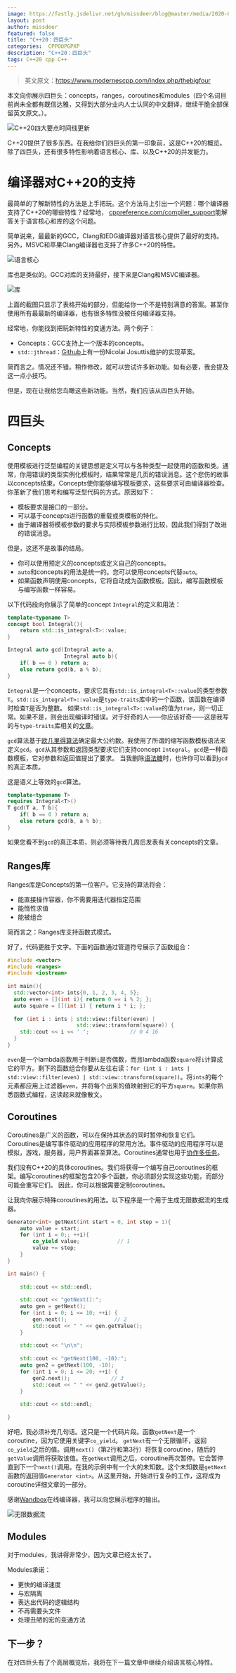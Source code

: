 ```yaml
---
image: https://fastly.jsdelivr.net/gh/missdeer/blog@master/media/2020-02-22/TimelineCpp20BigFourUpdate.png
layout: post
author: missdeer
featured: false
title: "C++20：四巨头"
categories:  CPPOOPGPXP 
description: "C++20：四巨头"
tags: C++20 cpp C++
---
```

>英文原文：https://www.modernescpp.com/index.php/thebigfour

本文向你展示四巨头：concepts，ranges，coroutines和modules（四个名词目前尚未全都有既信达雅，又得到大部分业内人士认同的中文翻译，继续干脆全部保留英文原文。）。

![C++20四大要点时间线更新](https://fastly.jsdelivr.net/gh/missdeer/blog@master/media/2020-02-22/TimelineCpp20BigFourUpdate.png)

C++20提供了很多东西。在我给你们四巨头的第一印象前，这是C++20的概览。除了四巨头，还有很多特性影响着语言核心、库、以及C++20的并发能力。

# 编译器对C++20的支持

最简单的了解新特性的方法是上手把玩。这个方法马上引出一个问题：哪个编译器支持了C++20的哪些特性？经常地， [cppreference.com/compiler_support](https://en.cppreference.com/w/cpp/compiler_support)能解答关于语言核心和库的这个问题。

简单说来，最最新的GCC，Clang和EDG编译器对语言核心提供了最好的支持。另外，MSVC和苹果Clang编译器也支持了许多C++20的特性。

![语言核心](https://fastly.jsdelivr.net/gh/missdeer/blog@master/media/2020-02-22/Core.PNG)

库也是类似的。GCC对库的支持最好，接下来是Clang和MSVC编译器。

![库](https://fastly.jsdelivr.net/gh/missdeer/blog@master/media/2020-02-22/Library.PNG)

上面的截图只显示了表格开始的部分，但能给你一个不是特别满意的答案。甚至你使用所有最最新的编译器，也有很多特性没被任何编译器支持。

经常地，你能找到把玩新特性的变通方法。两个例子：

* Concepts：GCC支持上一个版本的concepts。
* `std::jthread`：[Github](https://github.com/josuttis/jthread)上有一份Nicolai Josuttis维护的实现草案。

简而言之。情况还不错。稍作修改，就可以尝试许多新功能。如有必要，我会提及这一点小技巧。

但是，现在让我给您鸟瞰这些新功能。当然，我们应该从四巨头开始。

# 四巨头

## Concepts

使用模板进行泛型编程的关键思想是定义可以与各种类型一起使用的函数和类。通常，你用错误的类型实例化模板时，结果常常是几页的错误消息。这个悲伤的故事以concepts结束。Concepts使你能够编写模板要求，这些要求可由编译器检查。你革新了我们思考和编写泛型代码的方式。原因如下：

* 模板要求是接口的一部分。
* 可以基于concepts进行函数的重载或类模板的特化。
* 由于编译器将模板参数的要求与实际模板参数进行比较，因此我们得到了改进的错误消息。

但是，这还不是故事的结局。

* 你可以使用预定义的concepts或定义自己的concepts。
* `auto`和concepts的用法是统一的。您可以使用concepts代替`auto`。
* 如果函数声明使用concepts，它将自动成为函数模板。因此，编写函数模板与编写函数一样容易。

以下代码段向你展示了简单的concept `Integral`的定义和用法：

```cpp
template<typename T>
concept bool Integral(){
    return std::is_integral<T>::value;
}

Integral auto gcd(Integral auto a,     
                  Integral auto b){
    if( b == 0 ) return a; 
    else return gcd(b, a % b);
}
```

`Integral`是一个concepts，要求它具有`std::is_integral<T>::value`的类型参数`T`。`std::is_integral<T>::value`是`type-traits`库中的一个函数，该函数在编译时检查`T`是否为整数。 如果`std::is_integral<T>::value`的值为`true`，则一切正常。如果不是，则会出现编译时错误。对于好奇的人——你应该好奇——这是我写的与`type-traits`库相关的[文章](https://www.modernescpp.com/index.php/tag/type-traits)。

`gcd`算法基于[欧几里得算法](https://en.wikipedia.org/wiki/Euclidean_algorithm)确定最大公约数。我使用了所谓的缩写函数模板语法来定义`gcd`。`gcd`从其参数和返回类型要求它们支持concept `Integral`。`gcd`是一种函数模板，它对参数和返回值提出了要求。 当我删除[语法糖](https://en.wikipedia.org/wiki/Syntactic_sugar)时，也许你可以看到`gcd`的真正本质。

这是语义上等效的`gcd`算法。

```cpp
template<typename T>
requires Integral<T>()
T gcd(T a, T b){
    if( b == 0 ) return a; 
    else return gcd(b, a % b);
}
```

如果您看不到`gcd`的真正本质，则必须等待我几周后发表有关concepts的文章。

## Ranges库

Ranges库是Concepts的第一位客户。它支持的算法将会：

* 能直接操作容器，你不需要用迭代器指定范围 
* 能惰性求值
* 能被组合

简而言之：Ranges库支持函数式模式。

好了，代码更胜于文字。下面的函数通过管道符号展示了函数组合：

```cpp
#include <vector>
#include <ranges>
#include <iostream>
 
int main(){
  std::vector<int> ints{0, 1, 2, 3, 4, 5};
  auto even = [](int i){ return 0 == i % 2; };
  auto square = [](int i) { return i * i; };
 
  for (int i : ints | std::view::filter(even) | 
                      std::view::transform(square)) {
    std::cout << i << ' ';             // 0 4 16
  }
}
```
`even`是一个lambda函数用于判断`i`是否偶数，而且lambda函数`square`将`i`计算成它的平方。剩下的函数组合你要从左往右读：`for (int i : ints | std::view::filter(even) | std::view::transform(square))`。将`ints`的每个元素都应用上过滤器`even`，并将每个出来的值映射到它的平方`square`。如果你熟悉函数式编程，这读起来就像散文。

## Coroutines

Coroutines是广义的函数，可以在保持其状态的同时暂停和恢复它们。Coroutines是编写事件驱动的应用程序的常用方法。事件驱动的应用程序可以是模拟，游戏，服务器，用户界面甚至算法。Coroutines通常也用于[协作多任务](https://en.wikipedia.org/wiki/Cooperative_multitasking)。

我们没有C++20的具体coroutines。我们将获得一个编写自己coroutines的框架。编写coroutines的框架包含20多个函数，你必须部分实现这些功能，而部分可能会重写它们。 因此，你可以根据需要定制coroutines。

让我向你展示特殊coroutines的用法。以下程序是一个用于生成无限数据流的生成器。

```cpp
Generator<int> getNext(int start = 0, int step = 1){
    auto value = start;
    for (int i = 0;; ++i){
        co_yield value;            // 1
        value += step;
    }
}

int main() {
    
    std::cout << std::endl;
  
    std::cout << "getNext():";
    auto gen = getNext();
    for (int i = 0; i <= 10; ++i) {
        gen.next();               // 2
        std::cout << " " << gen.getValue();                  
    }
    
    std::cout << "\n\n";
    
    std::cout << "getNext(100, -10):";
    auto gen2 = getNext(100, -10);
    for (int i = 0; i <= 20; ++i) {
        gen2.next();             // 3
        std::cout << " " << gen2.getValue();
    }
    
    std::cout << std::endl;
    
}
```
好吧，我必须补充几句话。这只是一个代码片段。函数`getNext`是一个coroutine，因为它使用关键字`co_yield`。 `getNext`有一个无限循环，返回`co_yield`之后的值。调用`next()`（第2行和第3行）将恢复coroutine，随后的`getValue`调用将获取该值。在`getNext`调用之后，coroutine再次暂停。它会暂停直到下一个`next()`调用。在我的示例中有一个大的未知数。这个未知数是`getNext`函数的返回值`Generator <int>`。从这里开始，开始进行复杂的工作，这将成为coroutine详细文章的一部分。

感谢[Wandbox](https://wandbox.org/)在线编译器，我可以向您展示程序的输出。

![无限数据流](https://fastly.jsdelivr.net/gh/missdeer/blog@master/media/2020-02-22/infiniteDataStream.PNG)

## Modules

对于modules，我讲得非常少，因为文章已经太长了。

Modules承诺：

* 更快的编译速度
* 与宏隔离
* 表达出代码的逻辑结构
* 不再需要头文件
* 处理丑陋的宏的变通方法

## 下一步？

在对四巨头有了个高层概览后，我将在下一篇文章中继续介绍语言核心特性。